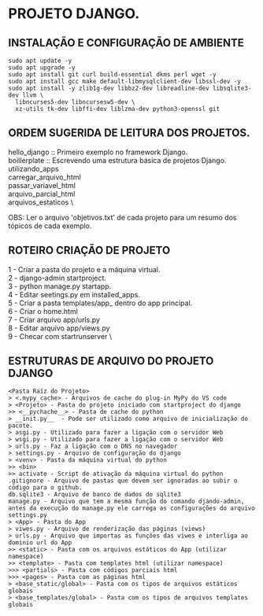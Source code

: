# PROJETO DJANGO.
## INSTALAÇÃO E CONFIGURAÇÃO DE AMBIENTE
```
sudo apt update -y
sudo apt upgrade -y
sudo apt install git curl build-essential dkms perl wget -y
sudo apt install gcc make default-libmysqlclient-dev libssl-dev -y
sudo apt install -y zlib1g-dev libbz2-dev libreadline-dev libsqlite3-dev llvm \
  libncurses5-dev libncursesw5-dev \
  xz-utils tk-dev libffi-dev liblzma-dev python3-openssl git
```


## ORDEM SUGERIDA DE LEITURA DOS PROJETOS.
hello_django  ::  Primeiro exemplo no framework Django.\
boillerplate  ::  Escrevendo uma estrutura básica de projetos Django.\
utilizando_apps \
carregar_arquivo_html  \
passar_variavel_html  \
arquivo_parcial_html  \
arquivos_estaticos  \

OBS: Ler o arquivo 'objetivos.txt' de cada projeto para um resumo dos
tópicos de cada exemplo.

## ROTEIRO CRIAÇÃO DE PROJETO
1 - Criar a pasta do projeto e a máquina virtual.\
2 - django-admin startproject.\
3 - python manage.py startapp.\
4 - Editar seetings.py em installed_apps.\
5 - Criar a pasta templates/app_<nome> dentro do app principal.\
6 - Criar o home.html \
7 - Criar arquivo app/urls.py \
8 - Editar arquivo app/views.py \
9 - Checar com startrunserver \

## ESTRUTURAS DE ARQUIVO DO PROJETO DJANGO
```
<Pasta Raíz do Projeto>
> <.mypy_cache> - Arquivos de cache do plug-in MyPy do VS code
> <Projeto> - Pasta do projeto iniciado com startproject do django
>> <__pychache__> - Pasta de cache do python
> __init.py__  - Pode ser utilizado como arquivo de inicialização do pacote.
> asgi.py - Utilizado para fazer a ligação com o servidor Web
> wsgi.py - Utilizado para fazer a ligação com o servidor Web
> urls.py - Faz a ligação com o DNS no navegador
> settings.py - Arquivo de configuração do django
> <venv> - Pasta da máquina virtual do python
>> <bin>
>> activate - Script de ativação da máquina virtual do python
.gitignore - Arquivo de pastas que devem ser ignoradas ao subir o código para o github.
db.sqlite3 - Arquivo de banco de dados do sqlite3
manage.py - Arquivo que tem a mesma função do comando djando-admin, antes da execução do manage.py ele carrega as configurações do arquivo settings.py
> <App> - Pasta do App
> viwes.py - Arquivo de renderização das páginas (views)
> urls.py - Arquivo que importas as funções das viwes e interliga ao dominio url do App
>> <static> - Pasta com os arquivos estáticos do App (utilizar namespace)
>> <template> - Pasta com templates html (utilizar namespace)
>>> <partials> - Pasta com códigos parciais html
>>> <pages> - Pasta com as páginas html
> <base_static/global> - Pasta com os tipos de arquivos estáticos globais
> <base_templates/global> - Pasta com os tipos de arquivos templates globais
```
